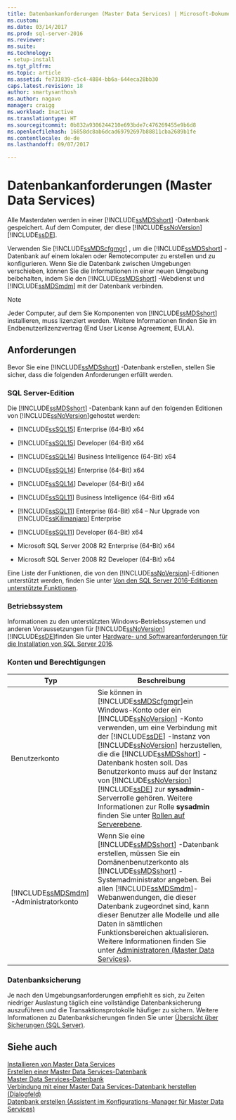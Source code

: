 ```yaml
---
title: Datenbankanforderungen (Master Data Services) | Microsoft-Dokumentation
ms.custom: 
ms.date: 03/14/2017
ms.prod: sql-server-2016
ms.reviewer: 
ms.suite: 
ms.technology:
- setup-install
ms.tgt_pltfrm: 
ms.topic: article
ms.assetid: fe731839-c5c4-4884-bb6a-644eca28bb30
caps.latest.revision: 18
author: smartysanthosh
ms.author: nagavo
manager: craigg
ms.workload: Inactive
ms.translationtype: HT
ms.sourcegitcommit: 0b832a9306244210e693bde7c476269455e9b6d8
ms.openlocfilehash: 16858dc8ab6dcad69792697b88811cba2689b1fe
ms.contentlocale: de-de
ms.lasthandoff: 09/07/2017

---
```

# <a name="database-requirements-master-data-services"></a>Datenbankanforderungen (Master Data Services)
  Alle Masterdaten werden in einer [!INCLUDE[ssMDSshort](../../includes/ssmdsshort-md.md)] -Datenbank gespeichert. Auf dem Computer, der diese [!INCLUDE[ssNoVersion](../../includes/ssnoversion-md.md)] [!INCLUDE[ssDE](../../includes/ssde-md.md)].  
  
 Verwenden Sie [!INCLUDE[ssMDScfgmgr](../../includes/ssmdscfgmgr-md.md)] , um die [!INCLUDE[ssMDSshort](../../includes/ssmdsshort-md.md)] -Datenbank auf einem lokalen oder Remotecomputer zu erstellen und zu konfigurieren. Wenn Sie die Datenbank zwischen Umgebungen verschieben, können Sie die Informationen in einer neuen Umgebung beibehalten, indem Sie den [!INCLUDE[ssMDSshort](../../includes/ssmdsshort-md.md)] -Webdienst und [!INCLUDE[ssMDSmdm](../../includes/ssmdsmdm-md.md)] mit der Datenbank verbinden.  
  
> [!NOTE]  
>  Jeder Computer, auf dem Sie Komponenten von [!INCLUDE[ssMDSshort](../../includes/ssmdsshort-md.md)] installieren, muss lizenziert werden. Weitere Informationen finden Sie im Endbenutzerlizenzvertrag (End User License Agreement, EULA).  
  
## <a name="requirements"></a>Anforderungen  
 Bevor Sie eine [!INCLUDE[ssMDSshort](../../includes/ssmdsshort-md.md)] -Datenbank erstellen, stellen Sie sicher, dass die folgenden Anforderungen erfüllt werden.  
  
### <a name="sql-server-edition"></a>SQL Server-Edition  
 Die [!INCLUDE[ssMDSshort](../../includes/ssmdsshort-md.md)] -Datenbank kann auf den folgenden Editionen von [!INCLUDE[ssNoVersion](../../includes/ssnoversion-md.md)]gehostet werden:  
  
 
-   [!INCLUDE[ssSQL15](../../includes/sssql15-md.md)] Enterprise (64-Bit) x64  
  
-   [!INCLUDE[ssSQL15](../../includes/sssql15-md.md)] Developer (64-Bit) x64  
  
-   [!INCLUDE[ssSQL14](../../includes/sssql14-md.md)] Business Intelligence (64-Bit) x64  
  
-   [!INCLUDE[ssSQL14](../../includes/sssql14-md.md)] Enterprise (64-Bit) x64  
  
-   [!INCLUDE[ssSQL14](../../includes/sssql14-md.md)] Developer (64-Bit) x64  
  
-   [!INCLUDE[ssSQL11](../../includes/sssql11-md.md)] Business Intelligence (64-Bit) x64  
  
-   [!INCLUDE[ssSQL11](../../includes/sssql11-md.md)] Enterprise (64-Bit) x64 – Nur Upgrade von [!INCLUDE[ssKilimanjaro](../../includes/sskilimanjaro-md.md)] Enterprise  
  
-   [!INCLUDE[ssSQL11](../../includes/sssql11-md.md)] Developer (64-Bit) x64  
  
-   Microsoft SQL Server 2008 R2 Enterprise (64-Bit) x64  
  
-   Microsoft SQL Server 2008 R2 Developer (64-Bit) x64  
  
 Eine Liste der Funktionen, die von den [!INCLUDE[ssNoVersion](../../includes/ssnoversion-md.md)]-Editionen unterstützt werden, finden Sie unter [Von den SQL Server 2016-Editionen unterstützte Funktionen](../../sql-server/editions-and-supported-features-for-sql-server-2016.md). 
  
### <a name="operating-system"></a>Betriebssystem  
 Informationen zu den unterstützten Windows-Betriebssystemen und anderen Voraussetzungen für [!INCLUDE[ssNoVersion](../../includes/ssnoversion-md.md)] [!INCLUDE[ssDE](../../includes/ssde-md.md)]finden Sie unter [Hardware- und Softwareanforderungen für die Installation von SQL Server 2016](../../sql-server/install/hardware-and-software-requirements-for-installing-sql-server.md).  
  
### <a name="accounts-and-permissions"></a>Konten und Berechtigungen  
  
|Typ|Beschreibung|  
|----------|-----------------|  
|Benutzerkonto|Sie können in [!INCLUDE[ssMDScfgmgr](../../includes/ssmdscfgmgr-md.md)]ein Windows-Konto oder ein [!INCLUDE[ssNoVersion](../../includes/ssnoversion-md.md)] -Konto verwenden, um eine Verbindung mit der [!INCLUDE[ssDE](../../includes/ssde-md.md)] -Instanz von [!INCLUDE[ssNoVersion](../../includes/ssnoversion-md.md)] herzustellen, die die [!INCLUDE[ssMDSshort](../../includes/ssmdsshort-md.md)] -Datenbank hosten soll. Das Benutzerkonto muss auf der Instanz von [!INCLUDE[ssNoVersion](../../includes/ssnoversion-md.md)] [!INCLUDE[ssDE](../../includes/ssde-md.md)] zur **sysadmin**-Serverrolle gehören. Weitere Informationen zur Rolle **sysadmin** finden Sie unter [Rollen auf Serverebene](../../relational-databases/security/authentication-access/server-level-roles.md).|  
|[!INCLUDE[ssMDSmdm](../../includes/ssmdsmdm-md.md)] -Administratorkonto|Wenn Sie eine [!INCLUDE[ssMDSshort](../../includes/ssmdsshort-md.md)] -Datenbank erstellen, müssen Sie ein Domänenbenutzerkonto als [!INCLUDE[ssMDSshort](../../includes/ssmdsshort-md.md)] -Systemadministrator angeben. Bei allen [!INCLUDE[ssMDSmdm](../../includes/ssmdsmdm-md.md)]-Webanwendungen, die dieser Datenbank zugeordnet sind, kann dieser Benutzer alle Modelle und alle Daten in sämtlichen Funktionsbereichen aktualisieren. Weitere Informationen finden Sie unter [Administratoren &#40;Master Data Services&#41;](../../master-data-services/administrators-master-data-services.md).|  
  
### <a name="database-backup"></a>Datenbanksicherung  
 Je nach den Umgebungsanforderungen empfiehlt es sich, zu Zeiten niedriger Auslastung täglich eine vollständige Datenbanksicherung auszuführen und die Transaktionsprotokolle häufiger zu sichern. Weitere Informationen zu Datenbanksicherungen finden Sie unter [Übersicht über Sicherungen &#40;SQL Server&#41;](../../relational-databases/backup-restore/backup-overview-sql-server.md).  
  
## <a name="see-also"></a>Siehe auch  
 [Installieren von Master Data Services](../../master-data-services/install-windows/install-master-data-services.md)   
 [Erstellen einer Master Data Services-Datenbank](../../master-data-services/install-windows/create-a-master-data-services-database.md)   
 [Master Data Services-Datenbank](../../master-data-services/master-data-services-database.md)   
 [Verbindung mit einer Master Data Services-Datenbank herstellen (Dialogfeld)](../../master-data-services/connect-to-a-master-data-services-database-dialog-box.md)   
 [Datenbank erstellen (Assistent im Konfigurations-Manager für Master Data Services)](../../master-data-services/create-database-wizard-master-data-services-configuration-manager.md)  
  
  

